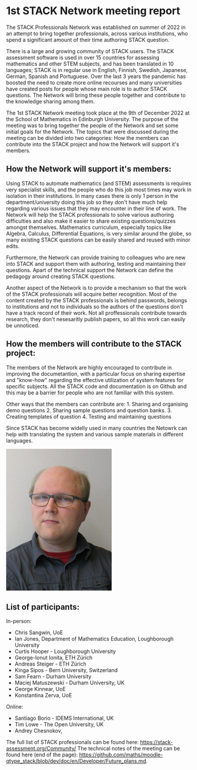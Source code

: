 # 1st STACK Network meeting report

The STACK Professionals Network was established on summer of 2022 in an attempt to bring together professionals, across various institutions, who spend a significant amount of their time authoring STACK question. 

There is a large and growing community of STACK users. The STACK assessment software is used in over 15 countries for assessing mathematics and other STEM subjects, and has been translated in 10 languages; STACK is in regular use in English, Finnish, Swedish, Japanese, German, Spanish and Portuguese.
Over the last 3 years the pandemic has boosted the need to create more online recourses and many universities have created posts for people whose main role is to author STACK questions. The Network will bring these people together and contribute to the knowledge sharing among them. 

The 1st STACK Network meeting took place at the 9th of December 2022 at the School of Mathematics in Edinburgh University. The purpose of the meeting was to bring together the people of the Network and set some initial goals for the Network. The topics that were discussed during the meeting can be divided into two categories: How the members can contribute into the STACK project and how the Network will support it's members. 

## How the Network will support it's members: 

Using STACK to automate mathematics (and STEM) assessments is requires very specialist skills, and the people who do this job most times may work in isolation in their institutions. In many cases there is only 1 person in the department/university doing this job so they don't have much help regarding various issues that they may encounter in their line of work. The Network will help the STACK professionals to solve various authoring difficulties and also make it easier to share existing questions/quizzes amongst themselves. Mathematics curriculum, especially topics like Algebra, Calculus, Differential Equations, is very similar around the globe, so many existing STACK questions can be easily shared and reused with minor edits. 

Furthermore, the Network can provide training to colleagues who are new into STACK and support them with authoring, testing and maintaining their questions. Apart of the technical support the Network can define the pedagogy around creating STACK questions.

Another aspect of the Network is to provide a mechanism so that the work of the STACK professionals will acquire better recognition. Most of the content created by the STACK professionals is behind passwords, belongs to institutions and not to individuals so the authors of the questions don't have a track record of their work.
Not all proffessionals contribute towards research, they don't nesesaritly publish papers, so all this work can easily be unnoticed.


## How the members will contribute to the STACK project: 
The members of the Network are highly encouraged to contribute in improving the documetantion, with a particular focus on sharing expertise and "know-how" regarding the effective utilization of system features for specific subjects. All the STACK code and documentation is on Github and this may be a barrier for people who are not familiar with this system. 

Other ways that the members can contribute are:
	1. Sharing and organising demo questions
	2. Sharing sample questions and question banks.
	3. Creating templates of question
	4. Testing and maintaining questions

Since STACK has become widelly used in many countries the Netowrk can help with translating the system and various sample materials in different languages.


<img class="img-person" src="../img/people/matti.jpg" alt="Net-meeting" /><br>

## List of participants:

In-person:
* Chris Sangwin, UoE
* Ian Jones, Department of Mathematics Education, Loughborough University
* Curtis Hooper - Loughborough University
* George-Ionut Ionita, ETH Zürich
* Andreas Steiger - ETH Zürich
* Kinga Sipos - Bern University, Switzerland
* Sam Fearn - Durham University
* Maciej Matuszewski - Durham University, UK
* George Kinnear, UoE
* Konstantina Zerva, UoE

Online: 
* Santiago Borio - IDEMS International, UK
* Tim Lowe - The Open University, UK
* Andrey Chesnokov,


The full list of STACK professionals can be found here: https://stack-assessment.org/Community/
The technical notes of the meeting can be found here (end of the page): https://github.com/maths/moodle-qtype_stack/blob/dev/doc/en/Developer/Future_plans.md. 